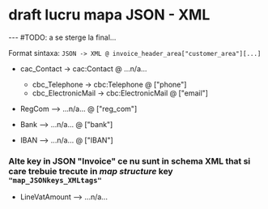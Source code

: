 # draft lucru mapa JSON - XML

--- #TODO: a se sterge la final...

Format sintaxa: `JSON -> XML @ invoice_header_area["customer_area"][...]`


* cac_Contact  ->  cac:Contact  @  ...n/a...
    * cbc_Telephone  ->  cbc:Telephone  @  ["phone"]
    * cbc_ElectronicMail  ->  cbc:ElectronicMail  @  ["email"]

* RegCom  -->  ...n/a...  @  ["reg_com"] 

* Bank  -->  ...n/a...  @  ["bank"] 

* IBAN  -->  ...n/a...  @  ["IBAN"] 


### Alte key in JSON "Invoice" ce nu sunt in schema XML that si care trebuie trecute in *map structure* key `"map_JSONkeys_XMLtags"`

* LineVatAmount  -->  ...n/a...



